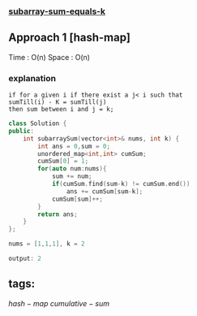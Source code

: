 ### [subarray-sum-equals-k](https://leetcode.com/problems/subarray-sum-equals-k/)

## Approach 1 [hash-map]

Time : O(n)
Space : O(n)

### explanation
```
if for a given i if there exist a j< i such that
sumTill(i) - K = sumTill(j)
then sum between i and j = k;
```

```cpp
class Solution {
public:
    int subarraySum(vector<int>& nums, int k) {
        int ans = 0,sum = 0;
        unordered_map<int,int> cumSum;
        cumSum[0] = 1;
        for(auto num:nums){
            sum += num;
            if(cumSum.find(sum-k) != cumSum.end())
                ans += cumSum[sum-k];
            cumSum[sum]++;
        }        
        return ans;
    }
};
``` 

```cpp
nums = [1,1,1], k = 2

output: 2
```

## tags:
$hash-map$
$cumulative-sum$